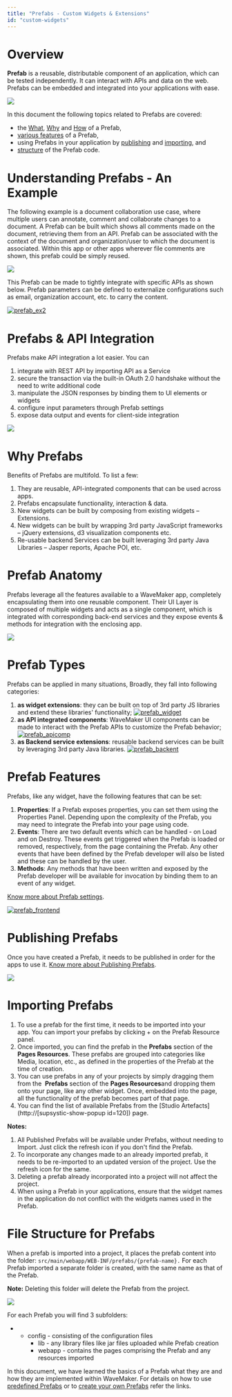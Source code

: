 ```yaml
---
title: "Prefabs - Custom Widgets & Extensions"
id: "custom-widgets"
---
```


# Overview

**Prefab** is a reusable, distributable component of an application, which can be tested independently. It can interact with APIs and data on the web. Prefabs can be embedded and integrated into your applications with ease.

[![](/learn/assets/prefab2.png)](/learn/assets/prefab2.png)

In this document the following topics related to Prefabs are covered:

- the [What](#prefabs-example), [Why](#prefab-benefits) and [How](#prefab-anatomy) of a Prefab,
- [various features](#prefab-features) of a Prefab,
- using Prefabs in your application by [publishing](#publishing-prefabs) and [importing](#importing-prefabs), and
- [structure](#files-prefabs) of the Prefab code.

# Understanding Prefabs - An Example

The following example is a document collaboration use case, where multiple users can annotate, comment and collaborate changes to a document. A Prefab can be built which shows all comments made on the document, retrieving them from an API. Prefab can be associated with the context of the document and organization/user to which the document is associated. Within this app or other apps wherever file comments are shown, this prefab could be simply reused.

[![](/learn/assets/prefab_ex1.png)](/learn/assets/prefab_ex1.png)

This Prefab can be made to tightly integrate with specific APIs as shown below. Prefab parameters can be defined to externalize configurations such as email, organization account, etc. to carry the content.

[![prefab_ex2](/learn/assets/prefab_ex2.png)](/learn/assets/prefab_ex2.png)

# Prefabs & API Integration

Prefabs make API integration a lot easier. You can

1. integrate with REST API by importing API as a Service
2. secure the transaction via the built-in OAuth 2.0 handshake without the need to write additional code
3. manipulate the JSON responses by binding them to UI elements or widgets
4. configure input parameters through Prefab settings
5. expose data output and events for client-side integration

[![](/learn/assets/prefab_api.png)](/learn/assets/prefab_api.png)

# Why Prefabs

Benefits of Prefabs are multifold. To list a few:

1. They are reusable, API-integrated components that can be used across apps.
2. Prefabs encapsulate functionality, interaction & data.
3. New widgets can be built by composing from existing widgets – Extensions.
4. New widgets can be built by wrapping 3rd party JavaScript frameworks – jQuery extensions, d3 visualization components etc.
5. Re-usable backend Services can be built leveraging 3rd party Java Libraries – Jasper reports, Apache POI, etc.

# Prefab Anatomy

Prefabs leverage all the features available to a WaveMaker app, completely encapsulating them into one reusable component. Their UI Layer is composed of multiple widgets and acts as a single component, which is integrated with corresponding back-end services and they expose events & methods for integration with the enclosing app.

[![](/learn/assets/prefab_anatomy.png)](/learn/assets/prefab_anatomy.png)

# Prefab Types

Prefabs can be applied in many situations, Broadly, they fall into following categories:

1. **as widget extensions**: they can be built on top of 3rd party JS libraries and extend these libraries' functionality; [![prefab_widget](/learn/assets/prefab_widget.png)](/learn/assets/prefab_widget.png)
2. **as API integrated components**: WaveMaker UI components can be made to interact with the Prefab APIs to customize the Prefab behavior; [![prefab_apicomp](/learn/assets/prefab_apicomp.png)](/learn/assets/prefab_apicomp.png)
3. **as Backend service extensions**: reusable backend services can be built by leveraging 3rd party Java libraries. [![prefab_backent](/learn/assets/prefab_backent.png)](/learn/assets/prefab_backent.png)

# Prefab Features

Prefabs, like any widget, have the following features that can be set:

1. **Properties**: If a Prefab exposes properties, you can set them using the Properties Panel. Depending upon the complexity of the Prefab, you may need to integrate the Prefab into your page using code.
2. **Events**: There are two default events which can be handled - on Load and on Destroy. These events get triggered when the Prefab is loaded or removed, respectively, from the page containing the Prefab. Any other events that have been defined by the Prefab developer will also be listed and these can be handled by the user.
3. **Methods**: Any methods that have been written and exposed by the Prefab developer will be available for invocation by binding them to an event of any widget.

[Know more about Prefab settings](/learn/app-development/widgets/creating-prefabs/#prefab-settings).

[![prefab_frontend](/learn/assets/prefab_frontend.png)](/learn/assets/prefab_frontend.png)

# Publishing Prefabs

Once you have created a Prefab, it needs to be published in order for the apps to use it. [Know more about Publishing Prefabs](/learn/app-development/widgets/creating-prefabs/#publish-prefab).

[![](/learn/assets/prefab_publish.png)](/learn/assets/prefab_publish.png)

# Importing Prefabs

1. To use a prefab for the first time, it needs to be imported into your app. You can import your prefabs by clicking + on the Prefab Resource panel.
2. Once imported, you can find the prefab in the **Prefabs** section of the **Pages Resources**. These prefabs are grouped into categories like Media, location, etc., as defined in the properties of the Prefab at the time of creation.
3. You can use prefabs in any of your projects by simply dragging them from the  **Prefabs** section of the **Pages Resources**and dropping them onto your page, like any other widget. Once, embedded into the page, all the functionality of the prefab becomes part of that page.
4. You can find the list of available Prefabs from the [Studio Artefacts](http://[supsystic-show-popup id=120]) page.

**Notes:**

1. All Published Prefabs will be available under Prefabs, without needing to Import. Just click the refresh icon if you don't find the Prefab.
2. To incorporate any changes made to an already imported prefab, it needs to be re-imported to an updated version of the project. Use the refresh icon for the same.
3. Deleting a prefab already incorporated into a project will not affect the project.
4. When using a Prefab in your applications, ensure that the widget names in the application do not conflict with the widgets names used in the Prefab.

# File Structure for Prefabs

When a prefab is imported into a project, it places the prefab content into the folder: `src/main/webapp/WEB-INF/prefabs/{prefab-name}.` For each Prefab imported a separate folder is created, with the same name as that of the Prefab.

**Note:** Deleting this folder will delete the Prefab from the project.

[![](/learn/assets/Prefab_Files.png)](/learn/assets/Prefab_Files.png)

For each Prefab you will find 3 subfolders:

- - config - consisting of the configuration files
    - lib - any library files like jar files uploaded while Prefab creation
    - webapp - contains the pages comprising the Prefab and any resources imported

In this document, we have learned the basics of a Prefab what they are and how they are implemented within WaveMaker. For details on how to use [predefined Prefabs](/learn/app-development/widgets/widget-library/#prefabs) or to [create your own Prefabs](/learn/app-development/custom-widgets/creating-prefabs/) refer the links.
